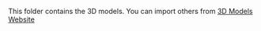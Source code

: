 This folder contains the 3D models. You can import others from <a href="https://sketchfab.com/3d-models">3D Models Website</a>
